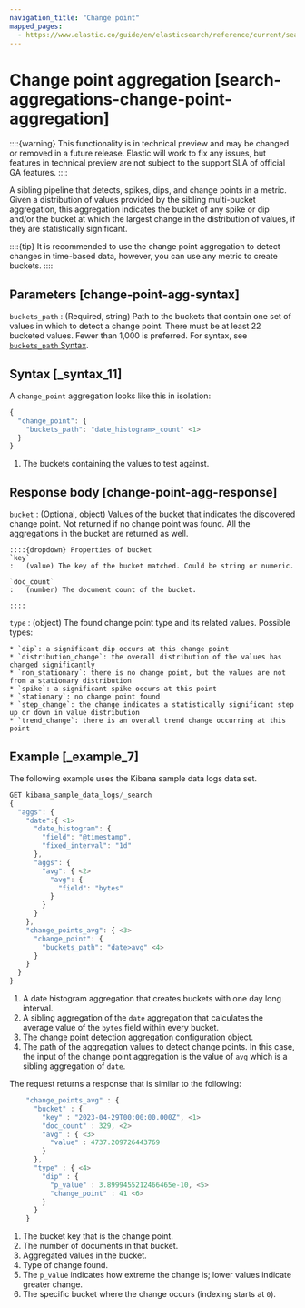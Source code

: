 ```yaml
---
navigation_title: "Change point"
mapped_pages:
  - https://www.elastic.co/guide/en/elasticsearch/reference/current/search-aggregations-change-point-aggregation.html
---
```


# Change point aggregation [search-aggregations-change-point-aggregation]


::::{warning}
This functionality is in technical preview and may be changed or removed in a future release. Elastic will work to fix any issues, but features in technical preview are not subject to the support SLA of official GA features.
::::


A sibling pipeline that detects, spikes, dips, and change points in a metric. Given a distribution of values provided by the sibling multi-bucket aggregation, this aggregation indicates the bucket of any spike or dip and/or the bucket at which the largest change in the distribution of values, if they are statistically significant.

::::{tip}
It is recommended to use the change point aggregation to detect changes in time-based data, however, you can use any metric to create buckets.
::::


## Parameters [change-point-agg-syntax]

`buckets_path`
:   (Required, string) Path to the buckets that contain one set of values in which to detect a change point. There must be at least 22 bucketed values. Fewer than 1,000 is preferred. For syntax, see [`buckets_path` Syntax](/reference/aggregations/pipeline.md#buckets-path-syntax).


## Syntax [_syntax_11]

A `change_point` aggregation looks like this in isolation:

```js
{
  "change_point": {
    "buckets_path": "date_histogram>_count" <1>
  }
}
```

1. The buckets containing the values to test against.



## Response body [change-point-agg-response]

`bucket`
:   (Optional, object) Values of the bucket that indicates the discovered change point. Not returned if no change point was found. All the aggregations in the bucket are returned as well.

    ::::{dropdown} Properties of bucket
    `key`
    :   (value) The key of the bucket matched. Could be string or numeric.

    `doc_count`
    :   (number) The document count of the bucket.

    ::::


`type`
:   (object) The found change point type and its related values. Possible types:

    * `dip`: a significant dip occurs at this change point
    * `distribution_change`: the overall distribution of the values has changed significantly
    * `non_stationary`: there is no change point, but the values are not from a stationary distribution
    * `spike`: a significant spike occurs at this point
    * `stationary`: no change point found
    * `step_change`: the change indicates a statistically significant step up or down in value distribution
    * `trend_change`: there is an overall trend change occurring at this point



## Example [_example_7]

The following example uses the Kibana sample data logs data set.

```js
GET kibana_sample_data_logs/_search
{
  "aggs": {
    "date":{ <1>
      "date_histogram": {
        "field": "@timestamp",
        "fixed_interval": "1d"
      },
      "aggs": {
        "avg": { <2>
          "avg": {
            "field": "bytes"
          }
        }
      }
    },
    "change_points_avg": { <3>
      "change_point": {
        "buckets_path": "date>avg" <4>
      }
    }
  }
}
```

1. A date histogram aggregation that creates buckets with one day long interval.
2. A sibling aggregation of the `date` aggregation that calculates the average value of the `bytes` field within every bucket.
3. The change point detection aggregation configuration object.
4. The path of the aggregation values to detect change points. In this case, the input of the change point aggregation is the value of `avg` which is a sibling aggregation of `date`.


The request returns a response that is similar to the following:

```js
    "change_points_avg" : {
      "bucket" : {
        "key" : "2023-04-29T00:00:00.000Z", <1>
        "doc_count" : 329, <2>
        "avg" : { <3>
          "value" : 4737.209726443769
        }
      },
      "type" : { <4>
        "dip" : {
          "p_value" : 3.8999455212466465e-10, <5>
          "change_point" : 41 <6>
        }
      }
    }
```

1. The bucket key that is the change point.
2. The number of documents in that bucket.
3. Aggregated values in the bucket.
4. Type of change found.
5. The `p_value` indicates how extreme the change is; lower values indicate greater change.
6. The specific bucket where the change occurs (indexing starts at `0`).



